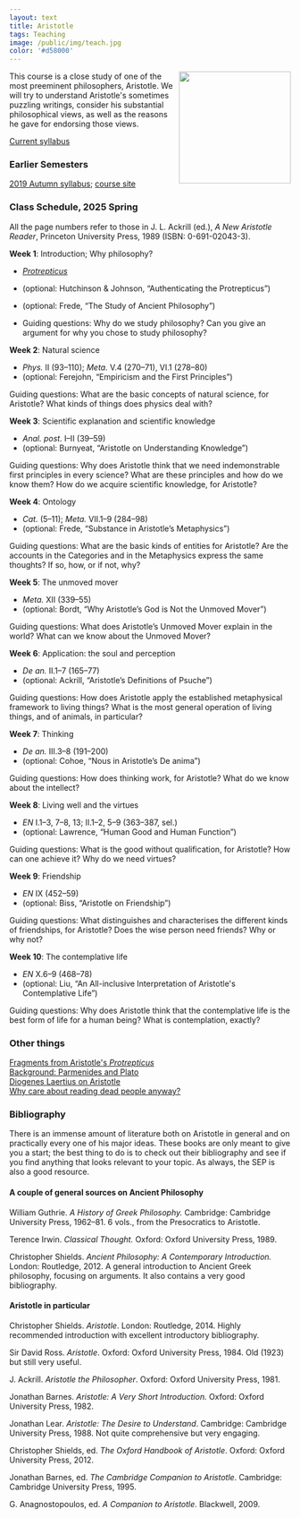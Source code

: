 ```yaml
---
layout: text
title: Aristotle
tags: Teaching
image: /public/img/teach.jpg
color: '#d58000'
---
```


<img class="img-single" align="right" src="/public/img/arist.jpg" width="200">

This course is a close study of one of the most preeminent philosophers, Aristotle. We will try to understand Aristotle's sometimes puzzling writings, consider his substantial philosophical views, as well as the reasons he gave for endorsing those views.


<a href="http://zitavtoth.com/2_teaching/Arist/2025/Arist2025S.pdf">Current syllabus</a>



### Earlier Semesters

<a href="http://zitavtoth.com/2_teaching/Arist/2019/Arist2019F.pdf">2019 Autumn syllabus</a>; <a href="http://zitavtoth.com/2_teaching/Arist/2019/Aristotle2019">course site </a><br>


<!--### Assignments, 2025 Spring
-->


### Class Schedule, 2025 Spring

All the page numbers refer to those in J. L. Ackrill (ed.), *A New Aristotle
Reader*, Princeton University Press, 1989 (ISBN: 0-691-02043-3).

__Week 1__: Introduction; Why philosophy?
- <a href="http://zitavtoth.com/2_teaching/Arist/2019/Protrepticus.pdf">*Protrepticus*</a>
- (optional: Hutchinson & Johnson, “Authenticating the Protrepticus”) 
- (optional: Frede, “The Study of Ancient Philosophy”)

- Guiding questions: Why do we study philosophy? Can you give an argument for why you chose to study philosophy?

__Week 2__: Natural science 
- *Phys.* II (93–110); *Meta.* V.4 (270–71), VI.1 (278–80)
- (optional: Ferejohn, “Empiricism and the First Principles”)

Guiding questions: What are the basic concepts of natural science, for Aristotle? What kinds of things does physics deal with?

__Week 3__: Scientific explanation and scientific knowledge
- *Anal. post.* I–II (39–59)
- (optional: Burnyeat, “Aristotle on Understanding Knowledge”)

Guiding questions: Why does Aristotle think that we need indemonstrable first principles in every science? What are these principles and how do we know them?
How do we acquire scientific knowledge, for Aristotle?

__Week 4__: Ontology 
- *Cat.* (5–11); *Meta.* VII.1–9 (284–98)
- (optional: Frede, “Substance in Aristotle’s Metaphysics”)

Guiding questions: What are the basic kinds of entities for Aristotle? Are the accounts in the Categories and in the Metaphysics express the same thoughts? If so, how, or if not, why?

__Week 5__: The unmoved mover 
- *Meta.* XII (339–55)
- (optional: Bordt, “Why Aristotle’s God is Not the Unmoved Mover”)

Guiding questions: What does Aristotle’s Unmoved Mover explain in the world? What can we know about the Unmoved Mover?

__Week 6__: Application: the soul and perception
- *De an.* II.1–7 (165–77)
- (optional: Ackrill, “Aristotle’s Definitions of Psuche”)

Guiding questions: How does Aristotle apply the established metaphysical framework to living things? What is the most general operation of living things, and of animals, in particular?

__Week 7__: Thinking 
- *De an.* III.3–8 (191–200)
- (optional: Cohoe, “Nous in Aristotle’s De anima”)

Guiding questions: How does thinking work, for Aristotle? What do we know about the intellect?

__Week 8__: Living well and the virtues 
- *EN* I.1–3, 7–8, 13; II.1–2, 5–9 (363–387, sel.)
- (optional: Lawrence, “Human Good and Human Function”)

Guiding questions: What is the good without qualification, for Aristotle? How can one achieve it? Why do we need virtues?

__Week 9__: Friendship 
- *EN* IX (452–59)
- (optional: Biss, “Aristotle on Friendship”)

Guiding questions: What distinguishes and characterises the different kinds of friendships, for Aristotle? Does the wise person need friends? Why or why not?

__Week 10__: The contemplative life 
- *EN* X.6–9 (468–78)
- (optional: Liu, “An All-inclusive Interpretation of Aristotle's Contemplative Life”)

Guiding questions: Why does Aristotle think that the contemplative life is the best form of life for a human being? What is contemplation, exactly?


### Other things

<a href="http://zitavtoth.com/2_teaching/Arist/2019/Protrepticus.pdf">Fragments from Aristotle's *Protrepticus*</a><br>
<a href="http://zitavtoth.com/2_teaching/Arist/2019/Background.pdf">Background: Parmenides and Plato</a><br>
<a href="http://zitavtoth.com/2_teaching/Arist/2019/DL_Arist.pdf">Diogenes Laertius on Aristotle</a><br>
<a href="http://learning.hccs.edu/faculty/christina.hemati/phil1301/readings/lewis-on-the-reading-of-old-books/view" target="_blank">Why care about reading dead people anyway?</a>


### Bibliography

There is an immense amount of literature both on Aristotle in general and on practically every one of his major ideas. These books are only meant to give you a start; the best thing to do is to check out their bibliography and see if you find anything that looks relevant to your topic. As always, the SEP is also a good resource.



#### A couple of general sources on Ancient Philosophy

William Guthrie. _A History of Greek Philosophy._ Cambridge: Cambridge University Press, 1962–81. 6 vols., from the Presocratics to Aristotle.

Terence Irwin. _Classical Thought._ Oxford: Oxford University Press, 1989.

Christopher Shields. *Ancient Philosophy: A Contemporary Introduction.* London: Routledge, 2012. A general introduction to Ancient Greek philosophy, focusing on arguments. It also contains a very good bibliography.


#### Aristotle in particular

Christopher Shields. _Aristotle_.  London: Routledge, 2014. Highly recommended introduction with excellent introductory bibliography.

Sir David Ross. _Aristotle_. Oxford: Oxford University Press, 1984. Old (1923) but still very useful.

J. Ackrill. _Aristotle the Philosopher_. Oxford: Oxford University Press, 1981.

Jonathan Barnes. _Aristotle: A Very Short Introduction._ Oxford: Oxford University Press, 1982.

Jonathan Lear. _Aristotle: The Desire to Understand_. Cambridge: Cambridge University Press, 1988. Not quite comprehensive but very engaging.

Christopher Shields, ed. _The Oxford Handbook of Aristotle_. Oxford: Oxford University Press, 2012.

Jonathan Barnes, ed. _The Cambridge Companion to Aristotle_. Cambridge: Cambridge University Press, 1995.

G. Anagnostopoulos, ed. _A Companion to Aristotle_. Blackwell, 2009.
